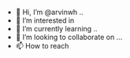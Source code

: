 - 👋 Hi, I’m @arvinwh ..
- 👀 I’m interested in 
- 🌱 I’m currently learning ..
- 💞️ I’m looking to collaborate on ...
- 📫 How to reach 

<!---
arvinwh/arvinwh is a ✨ special ✨ repository because its `README.md` (this file) appears on your GitHub profile.
You can click the Preview link to take a look at your changes.
--->
